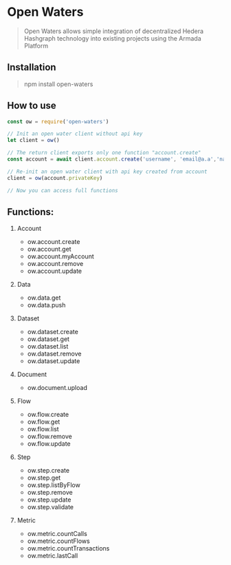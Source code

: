 # Open Waters

> Open Waters allows simple integration of decentralized Hedera Hashgraph technology into existing projects using the Armada Platform

## Installation
> npm install open-waters

## How to use

```javascript
const ow = require('open-waters')

// Init an open water client without api key
let client = ow()

// The return client exports only one function "account.create"
const account = await client.account.create('username', 'email@a.a','name', 'company')

// Re-init an open water client with api key created from account
client = ow(account.privateKey)

// Now you can access full functions
```

## Functions:

1. Account
    - ow.account.create
    - ow.account.get
    - ow.account.myAccount
    - ow.account.remove
    - ow.account.update

2. Data
    - ow.data.get
    - ow.data.push

3. Dataset
    - ow.dataset.create
    - ow.dataset.get
    - ow.dataset.list
    - ow.dataset.remove
    - ow.dataset.update

4. Document
    - ow.document.upload

5. Flow
    - ow.flow.create
    - ow.flow.get
    - ow.flow.list
    - ow.flow.remove
    - ow.flow.update

6. Step
    - ow.step.create
    - ow.step.get
    - ow.step.listByFlow
    - ow.step.remove
    - ow.step.update
    - ow.step.validate

7. Metric
    - ow.metric.countCalls
    - ow.metric.countFlows
    - ow.metric.countTransactions
    - ow.metric.lastCall




